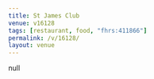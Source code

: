 ```yaml
---
title: St James Club
venue: v16128
tags: [restaurant, food, "fhrs:411866"]
permalink: /v/16128/
layout: venue
---
```

null